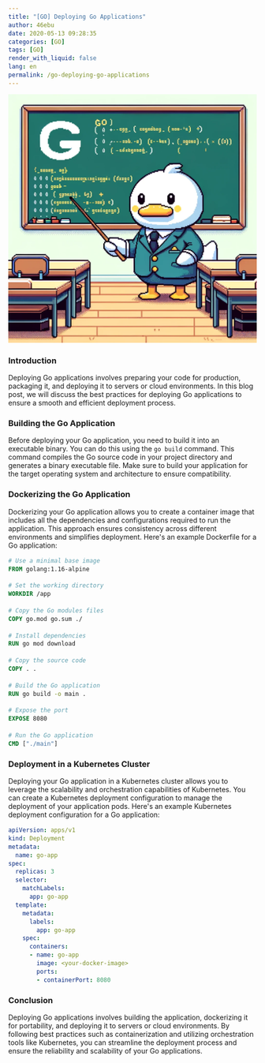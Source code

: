 ```yaml
---
title: "[GO] Deploying Go Applications"
author: 46ebu
date: 2020-05-13 09:28:35 
categories: [GO]
tags: [GO]
render_with_liquid: false
lang: en
permalink: /go-deploying-go-applications
---
```


![Intro](/assets/img/post/go.png)
### Introduction
Deploying Go applications involves preparing your code for production, packaging it, and deploying it to servers or cloud environments. In this blog post, we will discuss the best practices for deploying Go applications to ensure a smooth and efficient deployment process.

### Building the Go Application
Before deploying your Go application, you need to build it into an executable binary. You can do this using the `go build` command. This command compiles the Go source code in your project directory and generates a binary executable file. Make sure to build your application for the target operating system and architecture to ensure compatibility.

### Dockerizing the Go Application
Dockerizing your Go application allows you to create a container image that includes all the dependencies and configurations required to run the application. This approach ensures consistency across different environments and simplifies deployment. Here's an example Dockerfile for a Go application:

```dockerfile
# Use a minimal base image
FROM golang:1.16-alpine

# Set the working directory
WORKDIR /app

# Copy the Go modules files
COPY go.mod go.sum ./

# Install dependencies
RUN go mod download

# Copy the source code
COPY . .

# Build the Go application
RUN go build -o main .

# Expose the port
EXPOSE 8080

# Run the Go application
CMD ["./main"]
```

### Deployment in a Kubernetes Cluster
Deploying your Go application in a Kubernetes cluster allows you to leverage the scalability and orchestration capabilities of Kubernetes. You can create a Kubernetes deployment configuration to manage the deployment of your application pods. Here's an example Kubernetes deployment configuration for a Go application:

```yaml
apiVersion: apps/v1
kind: Deployment
metadata:
  name: go-app
spec:
  replicas: 3
  selector:
    matchLabels:
      app: go-app
  template:
    metadata:
      labels:
        app: go-app
    spec:
      containers:
      - name: go-app
        image: <your-docker-image>
        ports:
        - containerPort: 8080
```

### Conclusion
Deploying Go applications involves building the application, dockerizing it for portability, and deploying it to servers or cloud environments. By following best practices such as containerization and utilizing orchestration tools like Kubernetes, you can streamline the deployment process and ensure the reliability and scalability of your Go applications.